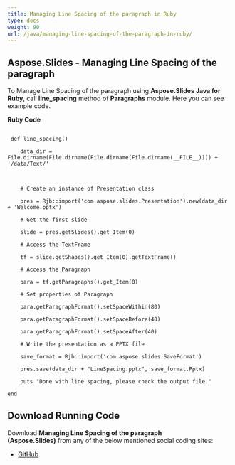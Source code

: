 ```yaml
---
title: Managing Line Spacing of the paragraph in Ruby
type: docs
weight: 90
url: /java/managing-line-spacing-of-the-paragraph-in-ruby/
---
```


## **Aspose.Slides - Managing Line Spacing of the paragraph**
To Manage Line Spacing of the paragraph using **Aspose.Slides Java for Ruby**, call **line_spacing** method of **Paragraphs** module. Here you can see example code.

**Ruby Code**

```

 def line_spacing()

    data_dir = File.dirname(File.dirname(File.dirname(File.dirname(__FILE__)))) + '/data/Text/'



    # Create an instance of Presentation class

    pres = Rjb::import('com.aspose.slides.Presentation').new(data_dir + 'Welcome.pptx')

    # Get the first slide

    slide = pres.getSlides().get_Item(0)

    # Access the TextFrame

    tf = slide.getShapes().get_Item(0).getTextFrame()

    # Access the Paragraph

    para = tf.getParagraphs().get_Item(0)

    # Set properties of Paragraph

    para.getParagraphFormat().setSpaceWithin(80)

    para.getParagraphFormat().setSpaceBefore(40)

    para.getParagraphFormat().setSpaceAfter(40)

    # Write the presentation as a PPTX file

    save_format = Rjb::import('com.aspose.slides.SaveFormat')

    pres.save(data_dir + "LineSpacing.pptx", save_format.Pptx)

    puts "Done with line spacing, please check the output file."

end

```
## **Download Running Code**
Download **Managing Line Spacing of the paragraph (Aspose.Slides)** from any of the below mentioned social coding sites:

- [GitHub](https://github.com/aspose-slides/Aspose.Slides-for-Java/blob/master/Plugins/Aspose_Slides_Java_for_Ruby/lib/asposeslidesjava/Text/paragraphs.rb)
